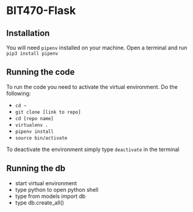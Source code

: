 # BIT470-Flask

## Installation
You will need `pipenv` installed on your machine. Open a terminal and run
`pip3 install pipenv`

## Running the code

To run the code you need to activate the virtual environment. Do the following:

* `cd ~`
* `git clone [link to repo]`
* `cd [repo name]`
* `virtualenv .`
* `pipenv install`
* `source bin/activate`

To deactivate the environment simply type `deactivate` in the terminal

## Running the db
* start virtual environment
* type python to open python shell
* type from models import db
* type db.create_all()
